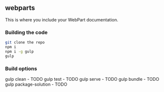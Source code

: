 ## webparts

This is where you include your WebPart documentation.

### Building the code

```bash
git clone the repo
npm i
npm i -g gulp
gulp
```
### Build options

gulp clean - TODO
gulp test - TODO
gulp serve - TODO
gulp bundle - TODO
gulp package-solution - TODO
